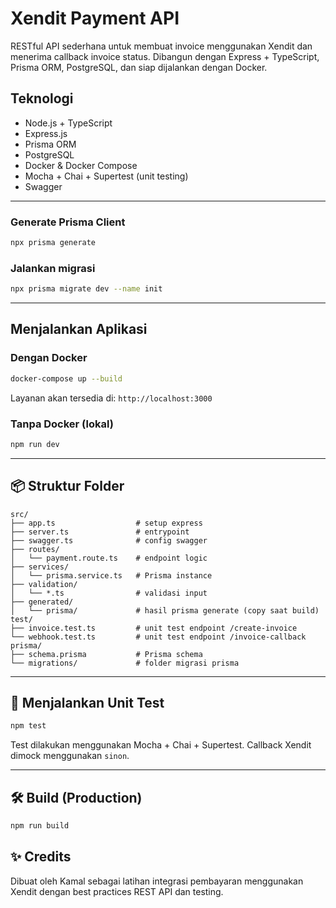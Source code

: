 # Xendit Payment API

RESTful API sederhana untuk membuat invoice menggunakan Xendit dan menerima callback invoice status. Dibangun dengan Express + TypeScript, Prisma ORM, PostgreSQL, dan siap dijalankan dengan Docker.

## Teknologi

- Node.js + TypeScript
- Express.js
- Prisma ORM
- PostgreSQL
- Docker & Docker Compose
- Mocha + Chai + Supertest (unit testing)
- Swagger

---

### Generate Prisma Client

```bash
npx prisma generate
```

### Jalankan migrasi

```bash
npx prisma migrate dev --name init
```

---

## Menjalankan Aplikasi

### Dengan Docker

```bash
docker-compose up --build
```

Layanan akan tersedia di: `http://localhost:3000`

### Tanpa Docker (lokal)

```bash
npm run dev
```

---

## 📦 Struktur Folder

```
src/
├── app.ts                  # setup express
├── server.ts               # entrypoint
├── swagger.ts              # config swagger
├── routes/
│   └── payment.route.ts    # endpoint logic
├── services/
│   └── prisma.service.ts   # Prisma instance
├── validation/
│   └── *.ts                # validasi input
├── generated/
│   └── prisma/             # hasil prisma generate (copy saat build)
test/
├── invoice.test.ts         # unit test endpoint /create-invoice
└── webhook.test.ts         # unit test endpoint /invoice-callback
prisma/
├── schema.prisma           # Prisma schema
└── migrations/             # folder migrasi prisma
```

---

## 🧪 Menjalankan Unit Test

```bash
npm test
```

Test dilakukan menggunakan Mocha + Chai + Supertest. Callback Xendit dimock menggunakan `sinon`.

---

## 🛠 Build (Production)

```bash
npm run build
```

## ✨ Credits

Dibuat oleh Kamal sebagai latihan integrasi pembayaran menggunakan Xendit dengan best practices REST API dan testing.

```